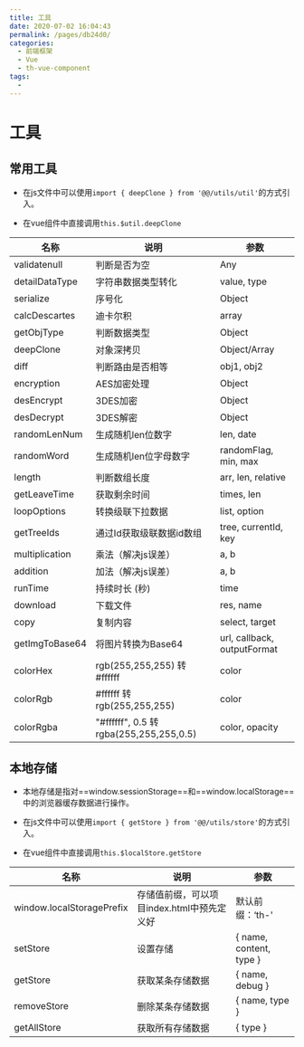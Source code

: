 ```yaml
---
title: 工具
date: 2020-07-02 16:04:43
permalink: /pages/db24d0/
categories: 
  - 前端框架
  - Vue
  - th-vue-component
tags: 
  - 
---
```



# 工具

## 常用工具
- 在js文件中可以使用```import { deepClone } from '@@/utils/util'```的方式引入。

- 在vue组件中直接调用```this.$util.deepClone```


<!-- more -->


| 名称           | 说明                     | 参数                 |
| -------------- | ------------------------ | -------------------- |
| validatenull      | 判断是否为空                   | Any               |
| detailDataType      | 字符串数据类型转化                   | value, type               |
| serialize      | 序号化                   | Object               |
| calcDescartes      | 迪卡尔积                   | array               |
| getObjType      | 判断数据类型                   | Object               |
| deepClone      | 对象深拷贝               | Object/Array         |
| diff           | 判断路由是否相等         | obj1, obj2           |
| encryption     | AES加密处理              | Object               |
| desEncrypt     | 3DES加密              | Object               |
| desDecrypt     | 3DES解密              | Object               |
| randomLenNum   | 生成随机len位数字        | len, date            |
| randomWord     | 生成随机len位字母数字    | randomFlag, min, max |
| length         | 判断数组长度             | arr, len, relative   |
| getLeaveTime   | 获取剩余时间             | times, len           |
| loopOptions    | 转换级联下拉数据         | list, option         |
| getTreeIds     | 通过Id获取级联数据id数组 | tree, currentId, key |
| multiplication | 乘法（解决js误差）       | a, b                 |
| addition       | 加法（解决js误差）       | a, b                 |
| runTime        | 持续时长 (秒)            | time                 |
| download       | 下载文件                 | res, name            |
| copy           | 复制内容                 | select, target       |
| getImgToBase64 | 将图片转换为Base64        | url, callback, outputFormat |
| colorHex | rgb(255,255,255) 转 #ffffff        | color |
| colorRgb | #ffffff 转 rgb(255,255,255)      | color |
| colorRgba | "#ffffff", 0.5 转 rgba(255,255,255,0.5)       | color, opacity |



## 本地存储

- 本地存储是指对==window.sessionStorage==和==window.localStorage==中的浏览器缓存数据进行操作。

- 在js文件中可以使用```import { getStore } from '@@/utils/store'```的方式引入。

- 在vue组件中直接调用```this.$localStore.getStore```


| 名称                      | 说明                                       | 参数                    |
| ------------------------- | ------------------------------------------ | ----------------------- |
| window.localStoragePrefix | 存储值前缀，可以项目index.html中预先定义好 | 默认前缀：‘th-'         |
| setStore                  | 设置存储                                   | { name, content, type } |
| getStore                  | 获取某条存储数据                           | { name, debug }         |
| removeStore               | 删除某条存储数据                           | { name, type }          |
| getAllStore               | 获取所有存储数据                           | { type }                |
